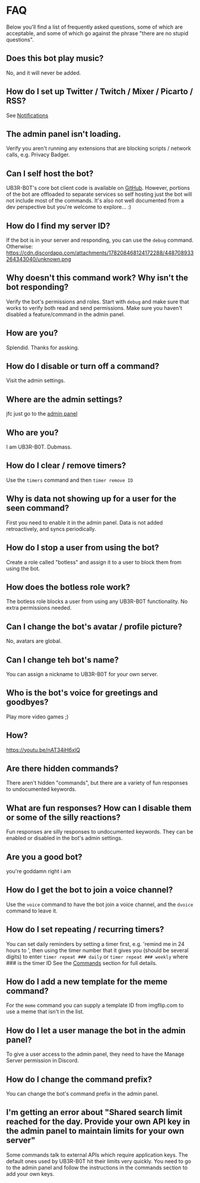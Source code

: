 # FAQ

Below you'll find a list of frequently asked questions, some of which are acceptable, and some of which go against the phrase "there are no stupid questions".

## Does this bot play music?
No, and it will never be added.

## How do I set up Twitter / Twitch / Mixer / Picarto / RSS?
See [Notifications](notifications.md)

## The admin panel isn't loading.
Verify you aren't running any extensions that are blocking scripts / network calls, e.g. Privacy Badger.

## Can I self host the bot?
UB3R-B0T's core bot client code is available on [GitHub](https://github.com/moiph/ub3r-b0t). However, portions of the bot are offloaded to separate services so self hosting just the bot will not include most of the commands. It's also not well documented from a dev perspective but you're welcome to explore... :)

## How do I find my server ID?
If the bot is in your server and responding, you can use the `debug` command.
Otherwise: https://cdn.discordapp.com/attachments/178208468124172288/448708933264343040/unknown.png

## Why doesn't this command work? Why isn't the bot responding?
Verify the bot's permissions and roles.  Start with `debug` and make sure that works to verify both read and send permissions.  Make sure you haven't disabled a feature/command in the admin panel.

## How are you?
Splendid. Thanks for assking.

## How do I disable or turn off a command?
Visit the admin settings.

## Where are the admin settings?
jfc just go to the [admin panel](https://ub3r-b0t.com/admin)

## Who are you?
I am UB3R-B0T. Dubmass.

## How do I clear / remove timers?
Use the `timers` command and then `timer remove ID`

## Why is data not showing up for a user for the seen command?
First you need to enable it in the admin panel.  Data is not added retroactively, and syncs periodically.

## How do I stop a user from using the bot?
Create a role called "botless" and assign it to a user to block them from using the bot.

## How does the botless role work?
The botless role blocks a user from using any UB3R-B0T functionality. No extra permissions needed.

## Can I change the bot's avatar / profile picture?
No, avatars are global.

## Can I change teh bot's name?
You can assign a nickname to UB3R-B0T for your own server.

## Who is the bot's voice for greetings and goodbyes?
Play more video games ;)

## How?
https://youtu.be/nAT34iH6xlQ

## Are there hidden commands?
There aren't hidden "commands", but there are a variety of fun responses to undocumented keywords.

## What are fun responses? How can I disable them or some of the silly reactions?
Fun responses are silly responses to undocumented keywords. They can be enabled or disabled in the bot's admin settings.

## Are you a good bot?
you're goddamn right i am

## How do I get the bot to join a voice channel?
Use the `voice` command to have the bot join a voice channel, and the `dvoice` command to leave it.

## How do I set repeating / recurring timers?
You can set daily reminders by setting a timer first, e.g. 'remind me in 24 hours to ', then using the timer number that it gives you (should be several digits) to enter `timer repeat ### daily` or `timer repeat ### weekly` where ### is the timer ID
See the [Commands](commands.md) section for full details.

## How do I add a new template for the meme command?
For the `meme` command you can supply a template ID from imgflip.com to use a meme that isn't in the list.

## How do I let a user manage the bot in the admin panel?
To give a user access to the admin panel, they need to have the Manage Server permission in Discord.

## How do I change the command prefix?
You can change the bot's command prefix in the admin panel.

## I'm getting an error about "Shared search limit reached for the day. Provide your own API key in the admin panel to maintain limits for your own server"
Some commands talk to external APIs which require application keys. The default ones used by UB3R-B0T hit their limits very quickly. You need to go to the admin panel and follow the instructions in the commands section to add your own keys.
